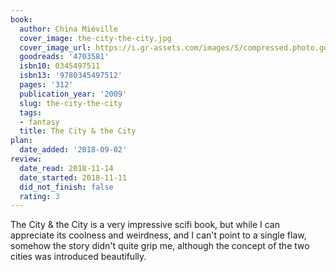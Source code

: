 ```yaml
---
book:
  author: China Miéville
  cover_image: the-city-the-city.jpg
  cover_image_url: https://i.gr-assets.com/images/S/compressed.photo.goodreads.com/books/1320475957l/4703581._SX98_.jpg
  goodreads: '4703581'
  isbn10: 0345497511
  isbn13: '9780345497512'
  pages: '312'
  publication_year: '2009'
  slug: the-city-the-city
  tags:
  - fantasy
  title: The City & the City
plan:
  date_added: '2018-09-02'
review:
  date_read: 2018-11-14
  date_started: 2018-11-11
  did_not_finish: false
  rating: 3
---
```


The City &amp; the City is a very impressive scifi book, but while I can appreciate its coolness and weirdness, and I can't point to a single flaw, somehow the story didn't quite grip me, although the concept of the two cities was introduced beautifully.
